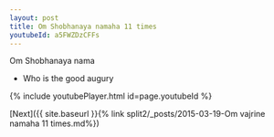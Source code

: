 ```yaml
---
layout: post
title: Om Shobhanaya namaha 11 times
youtubeId: a5FWZDzCFFs
---
```

 
 
Om Shobhanaya nama 
 
 -  Who is the good augury 
 
  
 
  
 
 
 
 
 
 


{% include youtubePlayer.html id=page.youtubeId %}
 
[Next]({{ site.baseurl }}{% link  split2/_posts/2015-03-19-Om vajrine namaha 11 times.md%})
 
